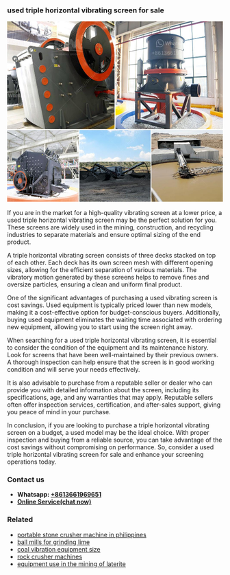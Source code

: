 <h3>used triple horizontal vibrating screen for sale</h3><img src='1708309026.jpg' alt=''><p>If you are in the market for a high-quality vibrating screen at a lower price, a used triple horizontal vibrating screen may be the perfect solution for you. These screens are widely used in the mining, construction, and recycling industries to separate materials and ensure optimal sizing of the end product.</p><p>A triple horizontal vibrating screen consists of three decks stacked on top of each other. Each deck has its own screen mesh with different opening sizes, allowing for the efficient separation of various materials. The vibratory motion generated by these screens helps to remove fines and oversize particles, ensuring a clean and uniform final product.</p><p>One of the significant advantages of purchasing a used vibrating screen is cost savings. Used equipment is typically priced lower than new models, making it a cost-effective option for budget-conscious buyers. Additionally, buying used equipment eliminates the waiting time associated with ordering new equipment, allowing you to start using the screen right away.</p><p>When searching for a used triple horizontal vibrating screen, it is essential to consider the condition of the equipment and its maintenance history. Look for screens that have been well-maintained by their previous owners. A thorough inspection can help ensure that the screen is in good working condition and will serve your needs effectively.</p><p>It is also advisable to purchase from a reputable seller or dealer who can provide you with detailed information about the screen, including its specifications, age, and any warranties that may apply. Reputable sellers often offer inspection services, certification, and after-sales support, giving you peace of mind in your purchase.</p><p>In conclusion, if you are looking to purchase a triple horizontal vibrating screen on a budget, a used model may be the ideal choice. With proper inspection and buying from a reliable source, you can take advantage of the cost savings without compromising on performance. So, consider a used triple horizontal vibrating screen for sale and enhance your screening operations today.</p><h3>Contact us</h3><ul><li><strong>Whatsapp:&nbsp;<a href="https://wa.me/8613661969651">+8613661969651</a></strong></li><li><a href="https://swt.shibang-china.com/?git&amp;zhl&amp;used triple horizontal vibrating screen for sale"><strong>Online Service(chat now)</strong></a></li></ul><h3>Related</h3><ul><li><a href='portable stone crusher machine in philippines.md'>portable stone crusher machine in philippines</a></li><li><a href='ball mills for grinding lime.md'>ball mills for grinding lime</a></li><li><a href='coal vibration equipment size.md'>coal vibration equipment size</a></li><li><a href='rock crusher machines.md'>rock crusher machines</a></li><li><a href='equipment use in the mining of laterite.md'>equipment use in the mining of laterite</a></li></ul>